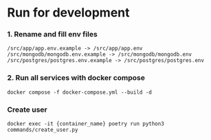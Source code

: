 # Run for development

### 1. Rename and fill env files
    /src/app/app.env.example -> /src/app/app.env
    /src/mongodb/mongodb.env.example -> /src/mongodb/mongodb.env
    /src/postgres/postgres.env.example -> /src/postgres/postgres.env

### 2. Run all services with docker compose
    docker compose -f docker-compose.yml --build -d

### Create user
    docker exec -it {container_name} poetry run python3 commands/create_user.py